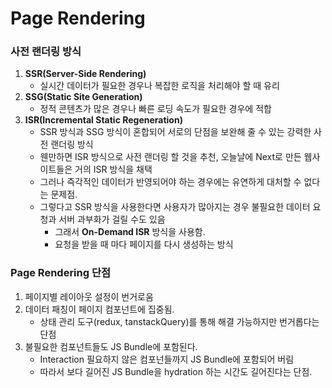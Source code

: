# Page Rendering

### 사전 랜더링 방식

1. **SSR(Server-Side Rendering)**
   - 실시간 데이터가 필요한 경우나 복잡한 로직을 처리해야 할 때 유리
2. **SSG(Static Site Generation)**
   - 정적 콘텐츠가 많은 경우나 빠른 로딩 속도가 필요한 경우에 적합
3. **ISR(Incremental Static Regeneration)**
   - SSR 방식과 SSG 방식이 혼합되어 서로의 단점을 보완해 줄 수 있는 강력한 사전 랜더링 방식
   - 웬만하면 ISR 방식으로 사전 랜더링 할 것을 추천, 오늘날에 Next로 만든 웹사이트들은 거의 ISR 방식을 채택
   - 그러나 즉각적인 데이터가 반영되어야 하는 경우에는 유연하게 대처할 수 없다는 문제점.
   - 그렇다고 SSR 방식을 사용한다면 사용자가 많아지는 경우 불필요한 데이터 요청과 서버 과부화가 걸릴 수도 있음
     - 그래서 **On-Demand ISR** 방식을 사용함.
     - 요청을 받을 때 마다 페이지를 다시 생성하는 방식

### Page Rendering 단점

1. 페이지별 레이아웃 설정이 번거로움
2. 데이터 패칭이 페이지 컴포넌트에 집중됨.
   - 상태 관리 도구(redux, tanstackQuery)를 통해 해결 가능하지만 번거롭다는 단점
3. 불필요한 컴포넌트들도 JS Bundle에 포함된다.
   - Interaction 필요하지 않은 컴포넌들까지 JS Bundle에 포함되어 버림
   - 따라서 보다 길어진 JS Bundle을 hydration 하는 시간도 길어진다는 단점.
